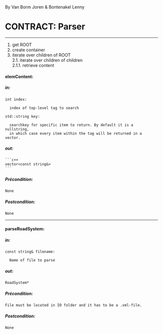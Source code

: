 By Van Borm Joren & Bontenakel Lenny

 CONTRACT: Parser
===================

---

 1. get ROOT
 2. create container
 3. iterate over children of ROOT  
  2.1. iterate over children of children  
    2.1.1. retrieve content






  #### elemContent:

  ##### in:

    int index:

      index of top-level tag to search

    std::string key:

      searchkey for specific item to return. By default it is a nullstring,
      in which case every item within the tag will be returned in a vector.

  ##### out:
    ```c++
    vector<const string&>
    ```

  ##### Précondition:

    None

  ##### Postcondition:

    None

---

  #### parseRoadSystem:    

  ##### in:     

    const string& filename:

      Name of file to parse

  ##### out:    

    RoadSystem*

  #####  Précondition:    

    File must be located in IO folder and it has to be a .xml-file.

  ##### Postcondition:    

    None
